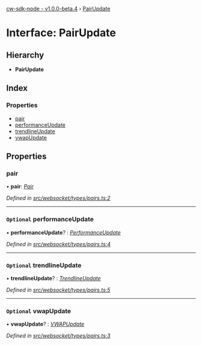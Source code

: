 [cw-sdk-node - v1.0.0-beta.4](../README.md) › [PairUpdate](pairupdate.md)

# Interface: PairUpdate

## Hierarchy

* **PairUpdate**

## Index

### Properties

* [pair](pairupdate.md#pair)
* [performanceUpdate](pairupdate.md#optional-performanceupdate)
* [trendlineUpdate](pairupdate.md#optional-trendlineupdate)
* [vwapUpdate](pairupdate.md#optional-vwapupdate)

## Properties

###  pair

• **pair**: *[Pair](pair.md)*

*Defined in [src/websocket/types/pairs.ts:2](https://github.com/cryptowatch/cw-sdk-node/blob/53b8a13/src/websocket/types/pairs.ts#L2)*

___

### `Optional` performanceUpdate

• **performanceUpdate**? : *[PerformanceUpdate](performanceupdate.md)*

*Defined in [src/websocket/types/pairs.ts:4](https://github.com/cryptowatch/cw-sdk-node/blob/53b8a13/src/websocket/types/pairs.ts#L4)*

___

### `Optional` trendlineUpdate

• **trendlineUpdate**? : *[TrendlineUpdate](trendlineupdate.md)*

*Defined in [src/websocket/types/pairs.ts:5](https://github.com/cryptowatch/cw-sdk-node/blob/53b8a13/src/websocket/types/pairs.ts#L5)*

___

### `Optional` vwapUpdate

• **vwapUpdate**? : *[VWAPUpdate](vwapupdate.md)*

*Defined in [src/websocket/types/pairs.ts:3](https://github.com/cryptowatch/cw-sdk-node/blob/53b8a13/src/websocket/types/pairs.ts#L3)*

